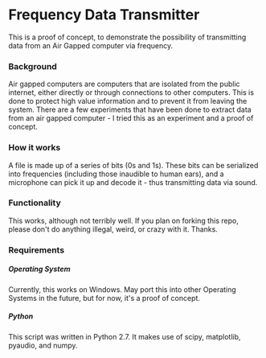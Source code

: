 # Frequency Data Transmitter

This is a proof of concept, to demonstrate the possibility of transmitting data from an Air Gapped computer via frequency. 

### Background 

Air gapped computers are computers that are isolated from the public internet, either directly or through connections to other computers. This is done to protect high value information and to prevent it from leaving the system. There are a few experiments that have been done to extract data from an air gapped computer - I tried this as an experiment and a proof of concept. 

### How it works
A file is made up of a series of bits (0s and 1s). These bits can be serialized into frequencies (including those inaudible to human ears), and a microphone can pick it up and decode it - thus transmitting data via sound. 

### Functionality
This works, although not terribly well. If you plan on forking this repo, please don't do anything illegal, weird, or crazy with it. Thanks. 

### Requirements
##### Operating System
Currently, this works on Windows. May port this into other Operating Systems in the future, but for now, it's a proof of concept.

##### Python
This script was written in Python 2.7.  It makes use of scipy, matplotlib, pyaudio, and numpy. 
